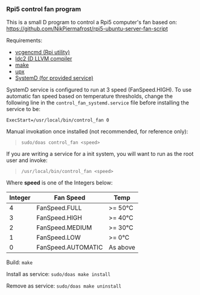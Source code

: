 <!-- Updated to use s dot stpettersen plus gmail at gmail dot com -->
### Rpi5 control fan program
This is a small D program to control a Rpi5 computer's fan based on:
https://github.com/NikPiermafrost/rpi5-ubuntu-server-fan-script

Requirements:
* [vcgencmd (Rpi utility)](https://www.raspberrypi.com/documentation/computers/os.html#vcgencmd)
* [ldc2 (D LLVM compiler](https://github.com/ldc-developers/ldc)
* [make](https://en.wikipedia.org/wiki/Make_(software))
* [upx](https://github.com/upx/upx)
* [SystemD (for provided service)](https://github.com/systemd/systemd)

SystemD service is configured to run at 3 speed (FanSpeed.HIGH).
To use automatic fan speed based on temperature thresholds, change
the following line in the `control_fan_systemd.service` file before
installing the service to be:
```
ExecStart=/usr/local/bin/control_fan 0
```

Manual invokation once installed (not recommended, for reference only):
>`sudo/doas control_fan <speed>`

If you are writing a service for a init system,
you will want to run as the root user and invoke:
>`/usr/local/bin/control_fan <speed>`

Where **speed** is one of the Integers below:

|Integer | Fan Speed          | Temp     |
|--------|--------------------|----------|
|  4     | FanSpeed.FULL      | >= 50°C  |
|  3     | FanSpeed.HIGH      | >= 40°C  |
|  2     | FanSpeed.MEDIUM    | >= 30°C  |
|  1     | FanSpeed.LOW       | >=  0°C  |
|  0     | FanSpeed.AUTOMATIC | As above |

Build:
`make`

Install as service:
`sudo/doas make install`

Remove as service:
`sudo/doas make uninstall`
